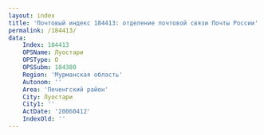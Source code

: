 ```yaml
---
layout: index
title: 'Почтовый индекс 184413: отделение почтовой связи Почты России'
permalink: /184413/
data:
    Index: 184413
    OPSName: Луостари
    OPSType: О
    OPSSubm: 184380
    Region: 'Мурманская область'
    Autonom: ''
    Area: 'Печенгский район'
    City: Луостари
    City1: ''
    ActDate: '20060412'
    IndexOld: ''
---
```

